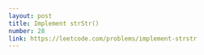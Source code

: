 ```yaml
---
layout: post
title: Implement strStr()
number: 28
link: https://leetcode.com/problems/implement-strstr
---
```

